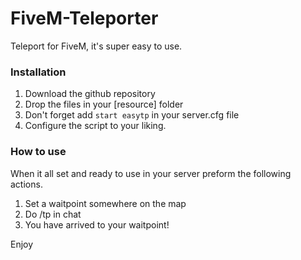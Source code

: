 # FiveM-Teleporter
Teleport for FiveM, it's super easy to use.


### Installation
1) Download the github repository
2) Drop the files in your [resource] folder
3) Don't forget add `start easytp` in your server.cfg file
4) Configure the script to your liking.

### How to use
When it all set and ready to use in your server preform the following actions.
1) Set a waitpoint somewhere on the map
2) Do /tp in chat
3) You have arrived to your waitpoint! 

Enjoy
